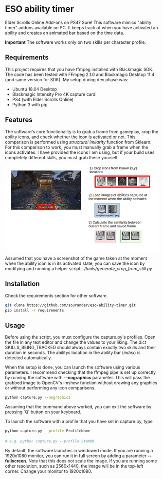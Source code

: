 
# ESO ability timer
Elder Scrolls Online Add-ons on PS4? Sure! This software mimics "ability timer" addons available on PC. It keeps track of when you have activated an ability and creates an animated bar based on the time data.

**Important** The software works only on two skills per character profile.

## Requirements
This project requires that you have ffmpeg installed with Blackmagic SDK. The code has been tested with FFmpeg 2.1.0 and Blackmagic Desktop 11.4 (and same version for SDK). My setup during dev phase was:
 * Ubuntu 18.04 Desktop
 * Blackmagic Intensity Pro 4K capture card
 * PS4 (with Elder Scrolls Online)
 * Python 3 with pip

## Features

The software's core functionality is to grab a frame from gameplay, crop the ability icons, and check whether the icon is activated or not. This comparison is performed using *structural imilarity* function from Sklearn. For this comparison to work, you must manually grab a frame when the icons activates. I have provided the icons I am using, but if your build uses completely different skills, you must grab these yourself.

![Program's core logic](/images/readme-explanation.png)

Assumed that you have a screenshot of the game taken at the moment when the ability icon is in its activated state, you can save the icon by modifying and running a helper script: *./tools/generate_crop_from_still.py*

## Installation

Check the requirements section for other software.

```bash
git clone https://github.com/sourander/eso-ability-timer.git
pip install -r requirements
```

## Usage

Before using the script, you must configure the capture.py's profiles. Open the file in any text editor and change the values to your liking. The dict SKILLS_BEING_TRACKED should always contain exactly two skills and their duration in seconds. The abilitys location in the ability bar (*index*) is detected automatically.

When the setup is done, you can launch the software using various parameters. I recommend checking that the ffmpeg pipe is set up correctly by running the software with **--nographics** parameter. This will pass the grabbed image to OpenCV's imshow function without drawing any graphics or without performing any icon comparisons.

```bash
python capture.py --nographics
```

Assuming that the command above worked, you can exit the software by pressing 'Q' button on your keyboard.

To launch the software with a profile that you have set in capture.py, type

```bash
python capture.py --profile ProfileName

# e.g. python capture.py --profile StamDK 
```

By default, the software launches in windowed mode. If you are running a 1920x1080 monitor, you can run it in full screen by adding a parameter **--fullscreen**. Note that this does not scale the image. If you are running some other resolution, such as 2560x1440, the image will be in the top-left corner. Change your monitor to 1920x1080.